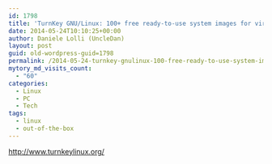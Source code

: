 ```yaml
---
id: 1798
title: 'TurnKey GNU/Linux: 100+ free ready-to-use system images for virtual machines, the cloud, and bare metal.'
date: 2014-05-24T10:10:25+00:00
author: Daniele Lolli (UncleDan)
layout: post
guid: old-wordpress-guid=1798
permalink: /2014-05-24-turnkey-gnulinux-100-free-ready-to-use-system-images-for-virtual-machines-the-cloud-and-bare-metal.html
mytory_md_visits_count:
  - "60"
categories:
  - Linux
  - PC
  - Tech
tags:
  - linux
  - out-of-the-box
---
```

<http://www.turnkeylinux.org/>